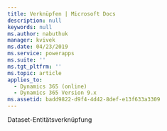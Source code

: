 ```yaml
---
title: Verknüpfen | Microsoft Docs
description: null
keywords: null
ms.author: nabuthuk
manager: kvivek
ms.date: 04/23/2019
ms.service: powerapps
ms.suite: ''
ms.tgt_pltfrm: ''
ms.topic: article
applies_to:
  - Dynamics 365 (online)
  - Dynamics 365 Version 9.x
ms.assetid: badd9822-d9f4-4d42-8def-e13f633a3309
---
```

Dataset-Entitätsverknüpfung
